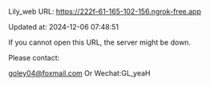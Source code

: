 Lily_web URL: https://222f-61-165-102-156.ngrok-free.app

Updated at: 2024-12-06 07:48:51

If you cannot open this URL, the server might be down.

Please contact: 

goley04@foxmail.com Or Wechat:GL_yeaH